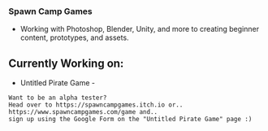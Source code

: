 ### Spawn Camp Games
- Working with Photoshop, Blender, Unity, and more to creating beginner content, prototypes, and assets.

## Currently Working on:

- Untitled Pirate Game -
```
Want to be an alpha tester?
Head over to https://spawncampgames.itch.io or..
https://www.spawncampgames.com/game and..
sign up using the Google Form on the "Untitled Pirate Game" page :)
```

<!--
**SpawnCampGames/SpawnCampGames** is a ✨ _special_ ✨ repository because its `README.md` (this file) appears on your GitHub profile.

Here are some ideas to get you started:

- 🔭 I’m currently working on ...
- 🌱 I’m currently learning ...
- 👯 I’m looking to collaborate on ...
- 🤔 I’m looking for help with ...
- 💬 Ask me about ...
- 📫 How to reach me: ...
- 😄 Pronouns: ...
- ⚡ Fun fact: ...
-->
